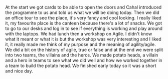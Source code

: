 At the start we got cards to be able to open the doors and Cahal introduced the programme to us and told us what we will be doing today. Then we did an office tour to see the place, it's very fancy and cool looking. I really liked it, my favourite place is the canteen because there's a lot of snacks. We got to go to our desks and log in to see if everything is working and play around with the laptops. We had lunch then a workshop on Agile. I didn't know what it meant or what it is but the workshop was very interesting and I liked it, it really made me think of my purpose and the meaning of agility/agile. We did a bit on the history of agile, true or false and at the end we were split into two teams, the villains and the heros. We made potato heads, a villain and a hero in teams to see what we did well and how we worked together in a team to build the potato head. We finished early today so it was a short and nice day.
